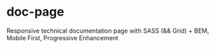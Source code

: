 # doc-page
Responsive technical documentation page with SASS (&amp;&amp; Grid) +  BEM, Mobile First, Progressive Enhancement 
